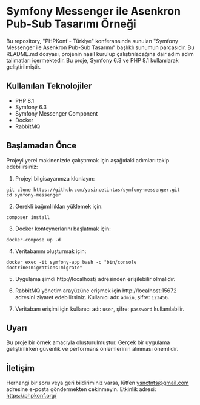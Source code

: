 # Symfony Messenger ile Asenkron Pub-Sub Tasarımı Örneği

Bu repository, "PHPKonf - Türkiye" konferansında sunulan "Symfony Messenger ile Asenkron Pub-Sub Tasarımı" başlıklı sunumun parçasıdır. Bu README.md dosyası, projenin nasıl kurulup çalıştırılacağına dair adım adım talimatları içermektedir.
Bu proje, Symfony 6.3 ve PHP 8.1 kullanılarak geliştirilmiştir.

## Kullanılan Teknolojiler

- PHP 8.1
- Symfony 6.3
- Symfony Messenger Component
- Docker
- RabbitMQ

## Başlamadan Önce

Projeyi yerel makinenizde çalıştırmak için aşağıdaki adımları takip edebilirsiniz:

1. Projeyi bilgisayarınıza klonlayın:
```
git clone https://github.com/yasincetintas/symfony-messenger.git
cd symfony-messenger
```

2. Gerekli bağımlılıkları yüklemek için:
```
composer install
```

3. Docker konteynerlarını başlatmak için:
```
docker-compose up -d
```

4. Veritabanını oluşturmak için:
```
docker exec -it symfony-app bash -c "bin/console doctrine:migrations:migrate"
```

5. Uygulama şimdi http://localhost/ adresinden erişilebilir olmalıdır.

6. RabbitMQ yönetim arayüzüne erişmek için http://localhost:15672 adresini ziyaret edebilirsiniz. Kullanıcı adı: `admin`, şifre: `123456`.

7. Veritabanı erişimi için kullanıcı adı: `user`, şifre: `password` kullanılabilir.

## Uyarı

Bu proje bir örnek amacıyla oluşturulmuştur. Gerçek bir uygulama geliştirilirken güvenlik ve performans önlemlerinin alınması önemlidir.

## İletişim

Herhangi bir soru veya geri bildiriminiz varsa, lütfen [ysnctnts@gmail.com](mailto:ysnctnts@gmail.com) adresine e-posta göndermekten çekinmeyin.
Etkinlik adresi: https://phpkonf.org/
